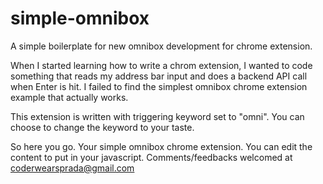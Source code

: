 # simple-omnibox
A simple boilerplate for new omnibox development for chrome extension.

When I started learning how to write a chrom extension, I wanted to code something that reads my address bar input and does a backend API call when Enter is hit. I failed to find the simplest omnibox chrome extension example that actually works. 

This extension is written with triggering keyword set to "omni". You can choose to change the keyword to your taste.

So here you go. Your simple omnibox chrome extension. You can edit the content to put in your javascript. Comments/feedbacks welcomed at coderwearsprada@gmail.com
